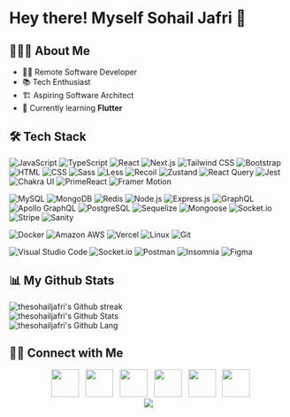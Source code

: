 <h1> Hey there! Myself Sohail Jafri 👋</h1>

## 👨🏻‍💻 About Me

- 👨‍💻 Remote Software Developer
- 📚 Tech Enthusiast
- 🏗️ Aspiring Software Architect
- 🌱 Currently learning **Flutter**

## 🛠 Tech Stack

<img src="https://img.shields.io/badge/JavaScript-F7DF1E?style=for-the-badge&logo=javascript&logoColor=black"
alt="JavaScript"/>
<img src="https://img.shields.io/badge/TypeScript-007ACC?style=for-the-badge&logo=typescript&logoColor=white"
alt="TypeScript"/>
<img src="https://img.shields.io/badge/React-20232A?style=for-the-badge&logo=react&logoColor=61DAFB"
alt="React"/>
<img src="https://img.shields.io/badge/Next.js-000000?style=for-the-badge&logo=next.js&logoColor=white"
alt="Next.js"/>
<img src="https://img.shields.io/badge/Tailwind%20CSS-38B2AC?style=for-the-badge&logo=tailwind-css&logoColor=white"
alt="Tailwind CSS"/>
<img src="https://img.shields.io/badge/Bootstrap-563D7C?style=for-the-badge&logo=bootstrap&logoColor=white"
alt="Bootstrap"/>
<img src="https://img.shields.io/badge/HTML-239120?style=for-the-badge&logo=html5&logoColor=white"
alt="HTML"/>
<img src="https://img.shields.io/badge/CSS-239120?&style=for-the-badge&logo=css3&logoColor=white"
alt="CSS"/>
<img src="https://img.shields.io/badge/Sass-CC6699?style=for-the-badge&logo=sass&logoColor=white"
alt="Sass"/>
<img src="https://img.shields.io/badge/Less-1D365D?style=for-the-badge&logo=less&logoColor=white"
alt="Less"/>
<img src="https://img.shields.io/badge/Recoil-FFFFFF?style=for-the-badge&logo=recoil&logoColor=black"
alt="Recoil"/>
<img src="https://img.shields.io/badge/Zustand-000000?style=for-the-badge&logo=react&logoColor=white"
alt="Zustand"/>
<img src="https://img.shields.io/badge/React%20Query-000000?style=for-the-badge&logo=react-query&logoColor=white"
alt="React Query"/>
<img src="https://img.shields.io/badge/Jest-C21325?style=for-the-badge&logo=jest&logoColor=white"
alt="Jest"/>
<img src="https://img.shields.io/badge/Chakra%20UI-319795?style=for-the-badge&logo=chakra-ui&logoColor=white"
alt="Chakra UI"/>
<img src="https://img.shields.io/badge/PrimeReact-1C2755?style=for-the-badge&logo=react&logoColor=white"
alt="PrimeReact"/>
<img src="https://img.shields.io/badge/Framer%20Motion-000000?style=for-the-badge&logo=framer&logoColor=white"
alt="Framer Motion"/>

<img src="https://img.shields.io/badge/MySQL-00000F?style=for-the-badge&logo=mysql&logoColor=white"
alt="MySQL"/>
<img src="https://img.shields.io/badge/MongoDB-4EA94B?style=for-the-badge&logo=mongodb&logoColor=white"
alt="MongoDB"/>
<img src="https://img.shields.io/badge/Redis-DC382D?style=for-the-badge&logo=redis&logoColor=white"
alt="Redis"/>
<img src="https://img.shields.io/badge/Node.js-43853D?style=for-the-badge&logo=node.js&logoColor=white"
alt="Node.js"/>
<img src="https://img.shields.io/badge/Express.js-404D59?style=for-the-badge&logo=express&logoColor=white"
alt="Express.js"/>
<img src="https://img.shields.io/badge/GraphQL-E10098?style=for-the-badge&logo=graphql&logoColor=white"
alt="GraphQL"/>
<img src="https://img.shields.io/badge/Apollo%20GraphQL-311C87?style=for-the-badge&logo=apollo-graphql"
alt="Apollo GraphQL"/>
<img src="https://img.shields.io/badge/PostgreSQL-316192?style=for-the-badge&logo=postgresql&logoColor=white"
alt="PostgreSQL"/>
<img src="https://img.shields.io/badge/Sequelize-52B0E7?style=for-the-badge&logo=sequelize&logoColor=white"
alt="Sequelize"/>
<img src="https://img.shields.io/badge/Mongoose-47A248?style=for-the-badge&logo=mongoose&logoColor=white"
alt="Mongoose"/>
<img src="https://img.shields.io/badge/Socket.io-010101?style=for-the-badge&logo=socket.io&logoColor=white"
alt="Socket.io"/>
<img src="https://img.shields.io/badge/Stripe-008CDD?style=for-the-badge&logo=stripe&logoColor=white"
alt="Stripe"/>
<img src="https://img.shields.io/badge/Sanity-000000?style=for-the-badge&logo=sanity&logoColor=white"
alt="Sanity"/>

<img src="https://img.shields.io/badge/Docker-2CA5E0?style=for-the-badge&logo=docker&logoColor=white"
alt="Docker"/>
<img src="https://img.shields.io/badge/Amazon%20AWS-232F3E?style=for-the-badge&logo=amazon-aws&logoColor=white"
alt="Amazon AWS"/>
<img src="https://img.shields.io/badge/Vercel-000000?style=for-the-badge&logo=vercel&logoColor=white"
alt="Vercel"/>
<img src="https://img.shields.io/badge/Linux-FCC624?style=for-the-badge&logo=linux&logoColor=black"
alt="Linux"/>
<img src="https://img.shields.io/badge/Git-F05032?style=for-the-badge&logo=git&logoColor=white"
alt="Git"/>

<img src="https://img.shields.io/badge/Visual%20Studio%20Code-007ACC?style=for-the-badge&logo=visual-studio-code&logoColor=white"
alt="Visual Studio Code"/>
<img src="https://img.shields.io/badge/Socket.io-010101?style=for-the-badge&logo=socket.io&logoColor=white"
alt="Socket.io"/>
<img src="https://img.shields.io/badge/Postman-FF6C37?style=for-the-badge&logo=postman&logoColor=white"
alt="Postman"/>
<img src="https://img.shields.io/badge/Insomnia-5849BE?style=for-the-badge&logo=insomnia&logoColor=white"
alt="Insomnia"/>
<img src="https://img.shields.io/badge/Figma-F24E1E?style=for-the-badge&logo=figma&logoColor=white"
alt="Figma"/>

## 📊 My Github Stats

<div align="left">
<img alt="thesohailjafri's Github streak" src="https://github-readme-streak-stats.herokuapp.com/?user=thesohailjafri&theme=algolia"/>
<br/>
<img alt="thesohailjafri's Github Stats" src="https://github-readme-stats.vercel.app/api?username=thesohailjafri&include_all_commits=true&show=reviews,discussions_started,discussions_answered,prs_merged,prs_merged_percentage&count_private=true&show_icons=true&&theme=algolia"/>
<br/>
<img src="https://github-readme-stats.vercel.app/api/top-langs/?username=thesohailjafri&layout=compact&theme=algolia" alt="thesohailjafri's Github Lang"/>
</div>

## 🤝🏻 Connect with Me

<div align="center">
&nbsp; <a href="mailto:thesohailjafri@gmail.com" target="_blank" rel="noopener noreferrer"><img src="https://img.icons8.com/nolan/64/new-post.png"  width="50" /></a>
&nbsp; <a href="https://www.instagram.com/thesohailjafri/" target="_blank" rel="noopener noreferrer"><img src="https://img.icons8.com/nolan/64/instagram-new.png" width="50" /></a>  
&nbsp; <a href="https://www.facebook.com/sohail.jafri.908/" target="_blank" rel="noopener noreferrer"><img src="https://img.icons8.com/nolan/64/facebook.png" width="50" /></a>
&nbsp; <a href="https://twitter.com/thesohailjafri/" target="_blank" rel="noopener noreferrer"><img src="https://img.icons8.com/nolan/64/twitter-squared.png" width="50" /></a>
&nbsp; <a href="https://www.linkedin.com/in/thesohailjafri/" target="_blank" rel="noopener noreferrer"><img src="https://img.icons8.com/nolan/64/linkedin.png" width="50" /></a>
&nbsp; <a href="https://thesohailjafri.com" target="_blank" rel="noopener noreferrer"><img src="https://img.icons8.com/nolan/64/web-design.png" width="50" /></a>
</div>

<div align="center">
<img src="https://visitor-badge.laobi.icu/badge?page_id=thesohailjafri" id="counter">
</div>
